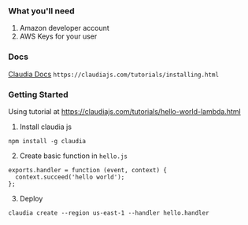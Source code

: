 ### What you'll need

1. Amazon developer account
2. AWS Keys for your user

### Docs

[Claudia Docs](https://claudiajs.com/tutorials/installing.html)
`https://claudiajs.com/tutorials/installing.html`

### Getting Started

Using tutorial at
https://claudiajs.com/tutorials/hello-world-lambda.html

1. Install claudia js

`npm install -g claudia`

2. Create basic function in `hello.js`

```
exports.handler = function (event, context) {
  context.succeed('hello world');
};
```

3. Deploy

```
claudia create --region us-east-1 --handler hello.handler
```
